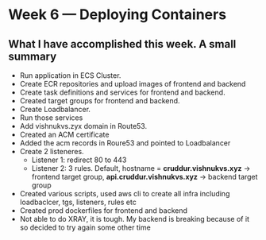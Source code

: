 # Week 6 — Deploying Containers

## What I have accomplished this week. A small summary
- Run application in ECS Cluster. 
- Create ECR repositories and upload images of frontend and backend
- Create task definitions and services for frontend and backend.
- Created target groups for frontend and backend.
- Create Loadbalancer.
- Run those services
- Add vishnukvs.zyx domain in Route53.
- Created an ACM certificate
- Added the acm records in Roure53 and pointed to Loadbalancer
- Create  2 listeneres. 
  - Listener 1: redirect 80 to 443
  - Listener 2: 3 rules. Default, hostname = **cruddur.vishnukvs.xyz** -> frontend target group, **api.cruddur.vishnukvs.xyz** -> backend target group
- Created various scripts, used aws cli to create all infra including loadbaclcer, tgs, listeners, rules etc
- Created prod dockerfiles for frontend and backend
- Not able to do XRAY, it is tough. My backend is breaking because of it so decided to try again some other time
